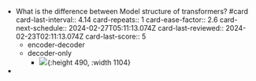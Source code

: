 - What is the difference between Model structure of transformers? #card
  card-last-interval:: 4.14
  card-repeats:: 1
  card-ease-factor:: 2.6
  card-next-schedule:: 2024-02-27T05:11:13.074Z
  card-last-reviewed:: 2024-02-23T02:11:13.074Z
  card-last-score:: 5
	- encoder-decoder
	- decoder-only
		- ![](https://pic1.zhimg.com/80/v2-3ec8cf5a481767675da5e2b449f1a640_1440w.webp){:height 490, :width 1104}
-